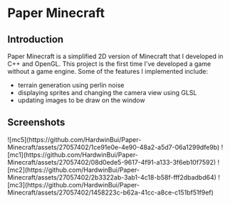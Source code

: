 # Paper Minecraft
<h2>Introduction</h2>

Paper Minecraft is a simplified 2D version of Minecraft that I developed in C++ and OpenGL. This project is the first time I've developed a game without a game engine. 
Some of the features I implemented include:
- terrain generation using perlin noise
- displaying sprites and changing the camera view using GLSL
- updating images to be draw on the window

<h2>Screenshots</h2>
![mc5](https://github.com/HardwinBui/Paper-Minecraft/assets/27057402/1ce91e0e-4e90-48a2-a5d7-06a1299dfe9b)
![mc1](https://github.com/HardwinBui/Paper-Minecraft/assets/27057402/08d0ede5-9617-4f91-a133-3f6eb10f7592)
![mc2](https://github.com/HardwinBui/Paper-Minecraft/assets/27057402/2b3322ab-3ab1-4c18-b58f-fff2dbadbd64)
![mc3](https://github.com/HardwinBui/Paper-Minecraft/assets/27057402/1458223c-b62a-41cc-a8ce-c151bf51f9ef)
